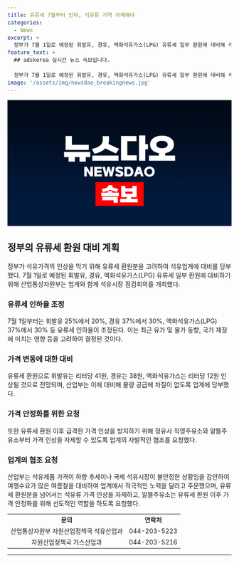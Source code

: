```yaml
---
title: 유류세 7월부터 인하, 석유류 가격 자제해야
categories:
  - News
excerpt: >
  정부가 7월 1일로 예정된 휘발유, 경유, 액화석유가스(LPG) 유류세 일부 환원에 대비해 석유업계와 점검회의를 개최했습니다. 유류세 인하율은 휘발유 25%에서 20%, 경유 37%에서 30%, LPG 37%에서 30%로 조정될 예정이며, 환원으로 휘발유는 리터당 41원, 경유는 38원, LPG는 리터당 12원 인상되어 예상됩니다. 정부는 가격 인상을 자제하고 안정화를 위해 업계에 협조를 요청했으며, 석유제품 가격 하락에도 불안정한 국제 석유시장 상황을 감안하여 대비하고자 합니다.
feature_text: >
  ## adskorea 실시간 뉴스 속보입니다.

  정부가 7월 1일로 예정된 휘발유, 경유, 액화석유가스(LPG) 유류세 일부 환원에 대비해 석유업계와 점검회의를 개최했습니다. 유류세 인하율은 휘발유 25%에서 20%, 경유 37%에서 30%, LPG 37%에서 30%로 조정될 예정이며, 환원으로 휘발유는 리터당 41원, 경유는 38원, LPG는 리터당 12원 인상되어 예상됩니다. 정부는 가격 인상을 자제하고 안정화를 위해 업계에 협조를 요청했으며, 석유제품 가격 하락에도 불안정한 국제 석유시장 상황을 감안하여 대비하고자 합니다.
image: '/assets/img/newsdao_breakingnews.jpg'
---
```


<p><img src="/assets/img/newsdao_breakingnews.jpg" alt="adskorea 속보" /></p>

<h2 data-ke-size="size26">정부의 유류세 환원 대비 계획</h2>

<p data-ke-size="size16">정부가 석유가격의 인상을 막기 위해 유류세 환원분을 고려하여 석유업계에 대비를 당부했다. 7월 1일로 예정된 휘발유, 경유, 액화석유가스(LPG) 유류세 일부 환원에 대비하기 위해 산업통상자원부는 업계와 함께 석유시장 점검회의를 개최했다.</p>

<h3>유류세 인하율 조정</h3>

<p data-ke-size="size16">7월 1일부터는 휘발유 25%에서 20%, 경유 37%에서 30%, 액화석유가스(LPG) 37%에서 30% 등 유류세 인하율이 조정된다. 이는 최근 유가 및 물가 동향, 국가 재정에 미치는 영향 등을 고려하여 결정된 것이다.</p>

<h3>가격 변동에 대한 대비</h3>

<p data-ke-size="size16">유류세 환원으로 휘발유는 리터당 41원, 경유는 38원, 액화석유가스는 리터당 12원 인상될 것으로 전망되며, 산업부는 이에 대비해 물량 공급에 차질이 없도록 업계에 당부했다.</p>

<h3>가격 안정화를 위한 요청</h3>

<p data-ke-size="size16">또한 유류세 환원 이후 급격한 가격 인상을 방지하기 위해 정유사 직영주유소와 알뜰주유소부터 가격 인상을 자제할 수 있도록 업계의 자발적인 협조를 요청했다.</p>

<h3>업계의 협조 요청</h3>

<p data-ke-size="size16">산업부는 석유제품 가격이 하향 추세이나 국제 석유시장이 불안정한 상황임을 감안하여 여행수요가 많은 여름철을 대비하여 업계에서 적극적인 노력을 달라고 주문했으며, 유류세 환원분을 넘어서는 석유류 가격 인상을 자제하고, 알뜰주유소는 유류세 환원 이후 가격 안정화를 위해 선도적인 역할을 하도록 요청했다.</p>

<table>
  <tr>
    <td style="text-align: center; height: 17px;"><b>문의</b></td>
    <td style="text-align: center; height: 17px;"><b>연락처</b></td>
  </tr>
  <tr>
    <td style="text-align: center;">산업통상자원부 자원산업정책국 석유산업과</td>
    <td style="text-align: center;">044-203-5223</td>
  </tr>
  <tr>
    <td style="text-align: center;">자원산업정책국 가스산업과</td>
    <td style="text-align: center;">044-203-5216</td>
  </tr>
</table>

<hr>

